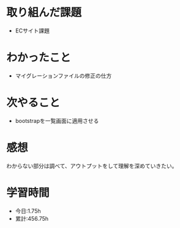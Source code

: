 # 取り組んだ課題
- ECサイト課題
# わかったこと
- マイグレーションファイルの修正の仕方
# 次やること
- bootstrapを一覧画面に適用させる
# 感想
わからない部分は調べて、アウトプットをして理解を深めていきたい。
# 学習時間
- 今日:1.75h
- 累計:456.75h
